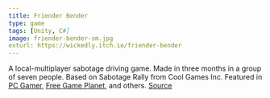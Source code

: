 ```yaml
---
title: Friender Bender
type: game
tags: [Unity, C#]
image: friender-bender-sm.jpg
exturl: https://wickedly.itch.io/friender-bender
---
```

A local-multiplayer sabotage driving game. Made in three months in a group of seven people. Based on Sabotage Rally from Cool Games Inc. Featured in [PC Gamer](http://www.pcgamer.com/free-games-of-the-week/), [Free Game Planet](https://www.freegameplanet.com/friender-bender-download-game/), and others. [Source](https://github.com/nathanwentworth/friender-bender)